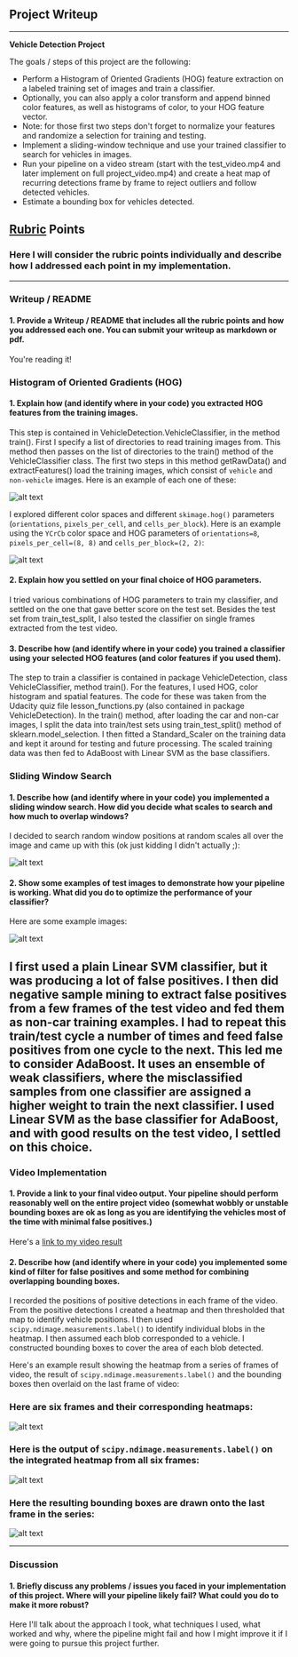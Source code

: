 ## Project Writeup

---

**Vehicle Detection Project**

The goals / steps of this project are the following:

* Perform a Histogram of Oriented Gradients (HOG) feature extraction on a labeled training set of images and train a classifier.
* Optionally, you can also apply a color transform and append binned color features, as well as histograms of color, to your HOG feature vector. 
* Note: for those first two steps don't forget to normalize your features and randomize a selection for training and testing.
* Implement a sliding-window technique and use your trained classifier to search for vehicles in images.
* Run your pipeline on a video stream (start with the test_video.mp4 and later implement on full project_video.mp4) and create a heat map of recurring detections frame by frame to reject outliers and follow detected vehicles.
* Estimate a bounding box for vehicles detected.

[//]: # (Image References)
[image1]: ./examples/car_not_car.png
[image2]: ./examples/HOG_example.jpg
[image3]: ./examples/sliding_windows.jpg
[image4]: ./examples/sliding_window.jpg
[image5]: ./examples/bboxes_and_heat.png
[image6]: ./examples/labels_map.png
[image7]: ./examples/output_bboxes.png
[video1]: ./project_video.mp4

## [Rubric](https://review.udacity.com/#!/rubrics/513/view) Points
### Here I will consider the rubric points individually and describe how I addressed each point in my implementation.  

---
### Writeup / README

#### 1. Provide a Writeup / README that includes all the rubric points and how you addressed each one.  You can submit your writeup as markdown or pdf.  

You're reading it!

### Histogram of Oriented Gradients (HOG)

#### 1. Explain how (and identify where in your code) you extracted HOG features from the training images.

This step is contained in VehicleDetection.VehicleClassifier, in the method train(). First I specify a list of directories to read training images from. This method then passes on the list of directories to the train() method of the VehicleClassifier class. The first two steps in this method getRawData() and extractFeatures() load the training images, which consist of `vehicle` and `non-vehicle` images. Here is an example of each one of these:

![alt text][image1]

I explored different color spaces and different `skimage.hog()` parameters (`orientations`, `pixels_per_cell`, and `cells_per_block`).   Here is an example using the `YCrCb` color space and HOG parameters of `orientations=8`, `pixels_per_cell=(8, 8)` and `cells_per_block=(2, 2)`:

![alt text][image2]

#### 2. Explain how you settled on your final choice of HOG parameters.

I tried various combinations of HOG parameters to train my classifier, and settled on the one that gave better score on the test set. Besides the test set from train_test_split, I also tested the classifier on single frames extracted from the test video.

#### 3. Describe how (and identify where in your code) you trained a classifier using your selected HOG features (and color features if you used them).

The step to train a classifier is contained in package VehicleDetection, class VehicleClassifier, method train(). For the features, I used HOG, color histogram and spatial features. The code for these was taken from the Udacity quiz file lesson_functions.py (also contained in package VehicleDetection). In the train() method, after loading the car and non-car images, I split the data into train/test sets using train_test_split() method of sklearn.model_selection. I then fitted a Standard_Scaler on the training data and kept it around for testing and future processing. The scaled training data was then fed to AdaBoost with Linear SVM as the base classifiers.

### Sliding Window Search

#### 1. Describe how (and identify where in your code) you implemented a sliding window search.  How did you decide what scales to search and how much to overlap windows?

I decided to search random window positions at random scales all over the image and came up with this (ok just kidding I didn't actually ;):

![alt text][image3]

#### 2. Show some examples of test images to demonstrate how your pipeline is working.  What did you do to optimize the performance of your classifier?

Here are some example images:

![alt text][image4]

I first used a plain Linear SVM classifier, but it was producing a lot of false positives. I then did negative sample mining to extract false positives from a few frames of the test video and fed them as non-car training examples. I had to repeat this train/test cycle a number of times and feed false positives from one cycle to the next. This led me to consider AdaBoost. It uses an ensemble of weak classifiers, where the misclassified samples from one classifier are assigned a higher weight to train the next classifier. I used Linear SVM as the base classifier for AdaBoost, and with good results on the test video, I settled on this choice. 
---

### Video Implementation

#### 1. Provide a link to your final video output.  Your pipeline should perform reasonably well on the entire project video (somewhat wobbly or unstable bounding boxes are ok as long as you are identifying the vehicles most of the time with minimal false positives.)
Here's a [link to my video result](./project_video.mp4)


#### 2. Describe how (and identify where in your code) you implemented some kind of filter for false positives and some method for combining overlapping bounding boxes.

I recorded the positions of positive detections in each frame of the video.  From the positive detections I created a heatmap and then thresholded that map to identify vehicle positions.  I then used `scipy.ndimage.measurements.label()` to identify individual blobs in the heatmap.  I then assumed each blob corresponded to a vehicle.  I constructed bounding boxes to cover the area of each blob detected.  

Here's an example result showing the heatmap from a series of frames of video, the result of `scipy.ndimage.measurements.label()` and the bounding boxes then overlaid on the last frame of video:

### Here are six frames and their corresponding heatmaps:

![alt text][image5]

### Here is the output of `scipy.ndimage.measurements.label()` on the integrated heatmap from all six frames:
![alt text][image6]

### Here the resulting bounding boxes are drawn onto the last frame in the series:
![alt text][image7]



---

### Discussion

#### 1. Briefly discuss any problems / issues you faced in your implementation of this project.  Where will your pipeline likely fail?  What could you do to make it more robust?

Here I'll talk about the approach I took, what techniques I used, what worked and why, where the pipeline might fail and how I might improve it if I were going to pursue this project further.  
